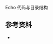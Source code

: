 <!-- ---
title: Echo 代码与目录结构
date: 2019-08-10 15:18:51
category: showcode, echo
--- -->

Echo 代码与目录结构



## 参考资料

- []()